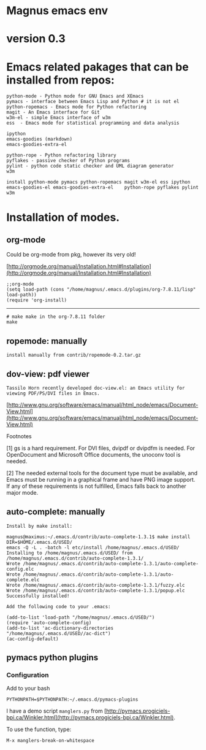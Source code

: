 # Magnus emacs env
# version 0.3

# Emacs related pakages that can be installed from repos:

    python-mode - Python mode for GNU Emacs and XEmacs
    pymacs - interface between Emacs Lisp and Python # it is not el
    python-ropemacs - Emacs mode for Python refactoring
    magit - An Emacs interface for Git
    w3m-el - simple Emacs interface of w3m
    ess  - Emacs mode for statistical programming and data analysis   

    ipython
    emacs-goodies (markdown)
	emacs-goodies-extra-el
	
    python-rope - Python refactoring library
    pyflakes - passive checker of Python programs    
    pylint - python code static checker and UML diagram generator
    w3m

    install python-mode pymacs python-ropemacs magit w3m-el ess ipython emacs-goodies-el emacs-goodies-extra-el    python-rope pyflakes pylint w3m

# Installation of modes.

## org-mode

Could be org-mode from pkg, however its very old!

[http://orgmode.org/manual/Installation.html#Installation](http://orgmode.org/manual/Installation.html#Installation)

    ;;org-mode
    (setq load-path (cons "/home/magnus/.emacs.d/plugins/org-7.8.11/lisp" load-path))
    (require 'org-install)

----
    # make make in the org-7.8.11 folder
    make

## ropemode: manually

    install manually from contrib/ropemode-0.2.tar.gz

## dov-view: pdf viewer

    Tassilo Horn recently developed doc-view.el: an Emacs utility for viewing PDF/PS/DVI files in Emacs. 

[http://www.gnu.org/software/emacs/manual/html_node/emacs/Document-View.html](http://www.gnu.org/software/emacs/manual/html_node/emacs/Document-View.html)

Footnotes

[1] gs is a hard requirement. For DVI files, dvipdf or dvipdfm is needed. For OpenDocument and Microsoft Office documents, the unoconv tool is needed.

[2] The needed external tools for the document type must be available, and Emacs must be running in a graphical frame and have PNG image support. If any of these requirements is not fulfilled, Emacs falls back to another major mode.

## auto-complete: manually

    Install by make install:

    magnus@maximus:~/.emacs.d/contrib/auto-complete-1.3.1$ make install DIR=$HOME/.emacs.d/USED/
    emacs -Q -L . -batch -l etc/install /home/magnus/.emacs.d/USED/
    Installing to /home/magnus/.emacs.d/USED/ from /home/magnus/.emacs.d/contrib/auto-complete-1.3.1/
    Wrote /home/magnus/.emacs.d/contrib/auto-complete-1.3.1/auto-complete-config.elc
    Wrote /home/magnus/.emacs.d/contrib/auto-complete-1.3.1/auto-complete.elc
    Wrote /home/magnus/.emacs.d/contrib/auto-complete-1.3.1/fuzzy.elc
    Wrote /home/magnus/.emacs.d/contrib/auto-complete-1.3.1/popup.elc
    Successfully installed!
    
    Add the following code to your .emacs:
    
    (add-to-list 'load-path "/home/magnus/.emacs.d/USED/")
    (require 'auto-complete-config)
    (add-to-list 'ac-dictionary-directories "/home/magnus/.emacs.d/USED//ac-dict")
    (ac-config-default)

## pymacs python plugins

### Configuration

Add to your bash

    PYTHONPATH=$PYTHONPATH:~/.emacs.d/pymacs-plugins
    
I have a demo script ``manglers.py`` from [http://pymacs.progiciels-bpi.ca/Winkler.html](http://pymacs.progiciels-bpi.ca/Winkler.html).

To use the function, type:

    M-x manglers-break-on-whitespace
    
